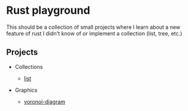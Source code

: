 # Rust playground
This should be a collection of small projects where I learn about a new feature of rust I didn't know of or implement a collection (list, tree, etc.)

## Projects
* Collections
    * <a href="collections/src/collections/linked_list.rs" traget="_blank">list<a/>

* Graphics
    * <a href="graphics/src/voronoi.rs" target="_blank">voronoi-diagram<a/>

